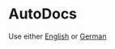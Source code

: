 # AutoDocs
Use either [English](https://github.com/J0J0HA/AutoDocs/blob/main/README.en.md) or [German](https://github.com/J0J0HA/AutoDocs/blob/main/README.de.md)
